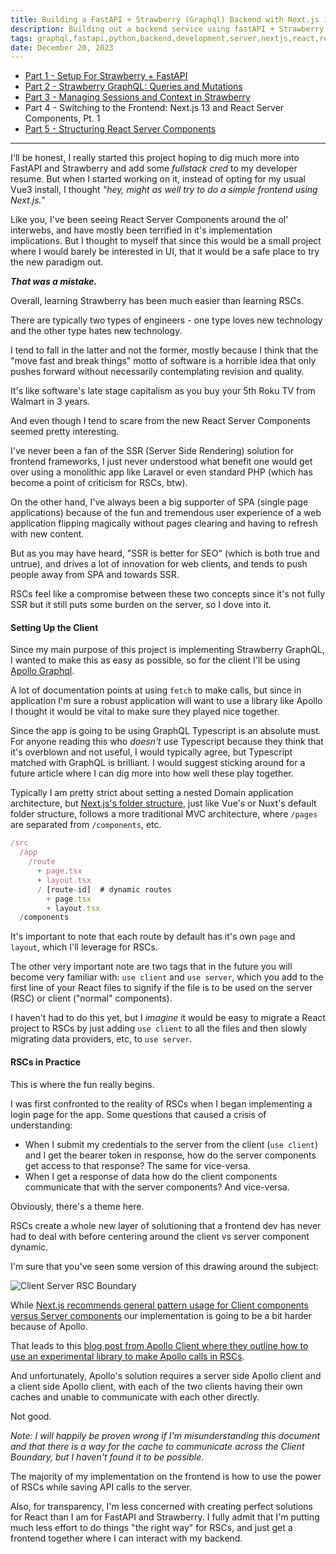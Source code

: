 ```yaml
---
title: Building a FastAPI + Strawberry (Graphql) Backend with Next.js 13 and React Server Components, Pt. 4 - Intro to Next.js 13 and React Server Components
description: Building out a backend service using fastAPI + Strawberry graphql, Part 4
tags: graphql,fastapi,python,backend,development,server,nextjs,react,react server components
date: December 20, 2023
---
```


* [Part 1 - Setup For Strawberry + FastAPI](/articles/15-building-fastapi-strawberry-graphql-backend-nextjs-rsc-pt1)
* [Part 2 - Strawberry GraphQL: Queries and Mutations](/articles/16-building-fastapi-strawberry-nextjs-rsc-pt2)
* [Part 3 - Managing Sessions and Context in Strawberry](/articles/17-building-fastapi-strawberry-nextjs-rsc-pt3)
* Part 4 - Switching to the Frontend: Next.js 13 and React Server Components, Pt. 1
* [Part 5 - Structuring React Server Components](/articles/19-building-fastapi-strawberry-next-rsc-pt5)

---

I'll be honest, I really started this project hoping to dig much more into FastAPI and Strawberry and add some _fullstack cred_ to my developer resume. But when I started working on it, instead of opting for my usual Vue3 install, I thought _"hey, might as well try to do a simple frontend using Next.js."_

Like you, I've been seeing React Server Components around the ol' interwebs, and have mostly been terrified in it's implementation implications. But I thought to myself that since this would be a small project where I would barely be interested in UI, that it would be a safe place to try the new paradigm out.

**_That was a mistake._**

Overall, learning Strawberry has been much easier than learning RSCs.

There are typically two types of engineers - one type loves new technology and the other type hates new technology.

I tend to fall in the latter and not the former, mostly because I think that the "move fast and break things" motto of software is a horrible idea that only pushes forward without necessarily contemplating revision and quality.

It's like software's late stage capitalism as you buy your 5th Roku TV from Walmart in 3 years.

And even though I tend to scare from the new React Server Components seemed pretty interesting.

I've never been a fan of the SSR (Server Side Rendering) solution for frontend frameworks, I just never understood what benefit one would get over using a monolithic app like Laravel or even standard PHP (which has become a point of criticism for RSCs, btw).

On the other hand, I've always been a big supporter of SPA (single page applications) because of the fun and tremendous user experience of a web application flipping magically without pages clearing and having to refresh with new content.

But as you may have heard, "SSR is better for SEO" (which is both true and untrue), and drives a lot of innovation for web clients, and tends to push people away from SPA and towards SSR.

RSCs feel like a compromise between these two concepts since it's not fully SSR but it still puts some burden on the server, so I dove into it.

#### Setting Up the Client

Since my main purpose of this project is implementing Strawberry GraphQL, I wanted to make this as easy as possible, so for the client I'll be using [Apollo Graphql](https://www.apollographql.com/docs/react/).

A lot of documentation points at using `fetch` to make calls, but since in application I'm sure a robust application will want to use a library like Apollo I thought it would be vital to make sure they played nice together.

Since the app is going to be using GraphQL Typescript is an absolute must. For anyone reading this who _doesn't_ use Typescript because they think that it's overblown and not useful, I would typically agree, but Typescript matched with GraphQL is brilliant. I would suggest sticking around for a future article where I can dig more into how well these play together.

Typically I am pretty strict about setting a nested Domain application architecture, but [Next.js's folder structure](https://nextjs.org/docs/getting-started/project-structure), just like Vue's or Nuxt's default folder structure, follows a more traditional MVC architecture, where `/pages` are separated from `/components`, etc.

```javascript
/src
  /app
    /route
      + page.tsx
      + layout.tsx
      / [route-id]  # dynamic routes
        + page.tsx
        + layout.tsx
  /components
```

It's important to note that each route by default has it's own `page` and `layout`, which I'll leverage for RSCs.

The other very important note are two tags that in the future you will become very familiar with: `use client` and `use server`, which you add to the first line of your React files to signify if the file is to be used on the server (RSC) or client ("normal" components).

I haven't had to do this yet, but I _imagine_ it would be easy to migrate a React project to RSCs by just adding `use client` to all the files and then slowly migrating data providers, etc, to `use server`.

#### RSCs in Practice

This is where the fun really begins.

I was first confronted to the reality of RSCs when I began implementing a login page for the app. Some questions that caused a crisis of understanding:

* When I submit my credentials to the server from the client (`use client`) and I get the bearer token in response, how do the server components get access to that response? The same for vice-versa.
* When I get a response of data how do the client components communicate that with the server components? And vice-versa.

Obviously, there's a theme here.

RSCs create a whole new layer of solutioning that a frontend dev has never had to deal with before centering around the client vs server component dynamic.

I'm sure that you've seen some version of this drawing around the subject:

![Client Server RSC Boundary](https://firebasestorage.googleapis.com/v0/b/portfolio-images-580ff.appspot.com/o/client-server-boundary.png?alt=media&token=3764d462-e7e1-4711-810a-6d578d64957e)

While [Next.js recommends general pattern usage for Client components versus Server components](https://nextjs.org/docs/app/building-your-application/rendering/composition-patterns#when-to-use-server-and-client-components) our implementation is going to be a bit harder because of Apollo.

That leads to this [blog post from Apollo Client where they outline how to use an experimental library to make Apollo calls in RSCs](https://www.apollographql.com/blog/apollo-client/next-js/how-to-use-apollo-client-with-next-js-13/).

And unfortunately, Apollo's solution requires a server side Apollo client and a client side Apollo client, with each of the two clients having their own caches and unable to communicate with each other directly.

Not good.

_Note: I will happily be proven wrong if I'm misunderstanding this document and that there is a way for the cache to communicate across the Client Boundary, but I haven't found it to be possible._

The majority of my implementation on the frontend is how to use the power of RSCs while saving API calls to the server.

Also, for transparency, I'm less concerned with creating perfect solutions for React than I am for FastAPI and Strawberry. I fully admit that I'm putting much less effort to do things "the right way" for RSCs, and just get a frontend together where I can interact with my backend.
